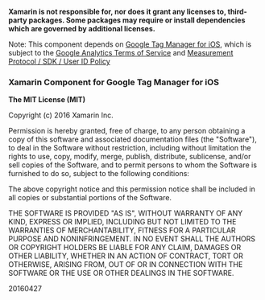 **Xamarin is not responsible for, nor does it grant any licenses to, third-party packages. Some packages may require or install dependencies which are governed by additional licenses.**

Note: This component depends on [Google Tag Manager for iOS](https://developers.google.com/tag-manager/ios/v3/), which is subject to the [Google Analytics Terms of Service](http://www.google.com/analytics/terms/us.html) and [Measurement Protocol / SDK / User ID Policy](https://developers.google.com/analytics/devguides/collection/protocol/policy)

### Xamarin Component for Google Tag Manager for iOS

**The MIT License (MIT)**

Copyright (c) 2016 Xamarin Inc.

Permission is hereby granted, free of charge, to any person obtaining a copy of this software and associated documentation files (the "Software"), to deal in the Software without restriction, including without limitation the rights to use, copy, modify, merge, publish, distribute, sublicense, and/or sell copies of the Software, and to permit persons to whom the Software is furnished to do so, subject to the following conditions:

The above copyright notice and this permission notice shall be included in all copies or substantial portions of the Software.

THE SOFTWARE IS PROVIDED "AS IS", WITHOUT WARRANTY OF ANY KIND, EXPRESS OR IMPLIED, INCLUDING BUT NOT LIMITED TO THE WARRANTIES OF MERCHANTABILITY, FITNESS FOR A PARTICULAR PURPOSE AND NONINFRINGEMENT. IN NO EVENT SHALL THE AUTHORS OR COPYRIGHT HOLDERS BE LIABLE FOR ANY CLAIM, DAMAGES OR OTHER LIABILITY, WHETHER IN AN ACTION OF CONTRACT, TORT OR OTHERWISE, ARISING FROM, OUT OF OR IN CONNECTION WITH THE SOFTWARE OR THE USE OR OTHER DEALINGS IN THE SOFTWARE.

20160427